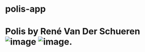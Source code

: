 # polis-app
# Polis by René Van Der Schueren ![image](https://user-images.githubusercontent.com/20816753/156901701-4efc13fc-5b5f-4dff-b7cf-f4d80af71768.png) ![image](https://user-images.githubusercontent.com/20816753/156901710-896029c3-5891-4e40-8fd6-897653cd54ca.png).
